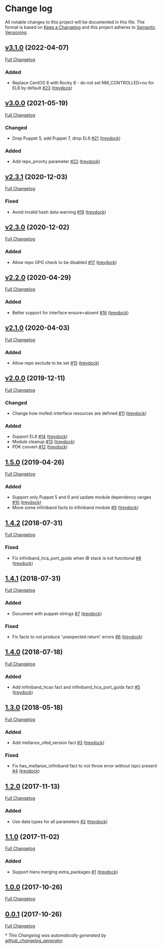 # Change log

All notable changes to this project will be documented in this file. The format is based on [Keep a Changelog](http://keepachangelog.com/en/1.0.0/) and this project adheres to [Semantic Versioning](http://semver.org).

## [v3.1.0](https://github.com/treydock/puppet-module-mofed/tree/v3.1.0) (2022-04-07)

[Full Changelog](https://github.com/treydock/puppet-module-mofed/compare/v3.0.0...v3.1.0)

### Added

- Replace CentOS 8 with Rocky 8 - do not set NM\_CONTROLLED=no for EL8 by default [\#23](https://github.com/treydock/puppet-module-mofed/pull/23) ([treydock](https://github.com/treydock))

## [v3.0.0](https://github.com/treydock/puppet-module-mofed/tree/v3.0.0) (2021-05-19)

[Full Changelog](https://github.com/treydock/puppet-module-mofed/compare/v2.3.1...v3.0.0)

### Changed

- Drop Puppet 5, add Puppet 7, drop EL6 [\#21](https://github.com/treydock/puppet-module-mofed/pull/21) ([treydock](https://github.com/treydock))

### Added

- Add repo\_priority parameter [\#22](https://github.com/treydock/puppet-module-mofed/pull/22) ([treydock](https://github.com/treydock))

## [v2.3.1](https://github.com/treydock/puppet-module-mofed/tree/v2.3.1) (2020-12-03)

[Full Changelog](https://github.com/treydock/puppet-module-mofed/compare/v2.3.0...v2.3.1)

### Fixed

- Avoid invalid hash data warning [\#19](https://github.com/treydock/puppet-module-mofed/pull/19) ([treydock](https://github.com/treydock))

## [v2.3.0](https://github.com/treydock/puppet-module-mofed/tree/v2.3.0) (2020-12-02)

[Full Changelog](https://github.com/treydock/puppet-module-mofed/compare/v2.2.0...v2.3.0)

### Added

- Allow repo GPG check to be disabled [\#17](https://github.com/treydock/puppet-module-mofed/pull/17) ([treydock](https://github.com/treydock))

## [v2.2.0](https://github.com/treydock/puppet-module-mofed/tree/v2.2.0) (2020-04-29)

[Full Changelog](https://github.com/treydock/puppet-module-mofed/compare/v2.1.0...v2.2.0)

### Added

- Better support for interface ensure=absent [\#16](https://github.com/treydock/puppet-module-mofed/pull/16) ([treydock](https://github.com/treydock))

## [v2.1.0](https://github.com/treydock/puppet-module-mofed/tree/v2.1.0) (2020-04-03)

[Full Changelog](https://github.com/treydock/puppet-module-mofed/compare/v2.0.0...v2.1.0)

### Added

- Allow repo exclude to be set [\#15](https://github.com/treydock/puppet-module-mofed/pull/15) ([treydock](https://github.com/treydock))

## [v2.0.0](https://github.com/treydock/puppet-module-mofed/tree/v2.0.0) (2019-12-11)

[Full Changelog](https://github.com/treydock/puppet-module-mofed/compare/1.5.0...v2.0.0)

### Changed

- Change how mofed::interface resources are defined [\#11](https://github.com/treydock/puppet-module-mofed/pull/11) ([treydock](https://github.com/treydock))

### Added

- Support EL8 [\#14](https://github.com/treydock/puppet-module-mofed/pull/14) ([treydock](https://github.com/treydock))
- Module cleanup [\#13](https://github.com/treydock/puppet-module-mofed/pull/13) ([treydock](https://github.com/treydock))
- PDK convert [\#12](https://github.com/treydock/puppet-module-mofed/pull/12) ([treydock](https://github.com/treydock))

## [1.5.0](https://github.com/treydock/puppet-module-mofed/tree/1.5.0) (2019-04-26)

[Full Changelog](https://github.com/treydock/puppet-module-mofed/compare/1.4.2...1.5.0)

### Added

- Support only Puppet 5 and 6 and update module dependency ranges [\#10](https://github.com/treydock/puppet-module-mofed/pull/10) ([treydock](https://github.com/treydock))
- Move some infiniband facts to infiniband module [\#9](https://github.com/treydock/puppet-module-mofed/pull/9) ([treydock](https://github.com/treydock))

## [1.4.2](https://github.com/treydock/puppet-module-mofed/tree/1.4.2) (2018-07-31)

[Full Changelog](https://github.com/treydock/puppet-module-mofed/compare/1.4.1...1.4.2)

### Fixed

- Fix infiniband\_hca\_port\_guids when IB stack is not functional [\#8](https://github.com/treydock/puppet-module-mofed/pull/8) ([treydock](https://github.com/treydock))

## [1.4.1](https://github.com/treydock/puppet-module-mofed/tree/1.4.1) (2018-07-31)

[Full Changelog](https://github.com/treydock/puppet-module-mofed/compare/1.4.0...1.4.1)

### Added

- Document with puppet-strings [\#7](https://github.com/treydock/puppet-module-mofed/pull/7) ([treydock](https://github.com/treydock))

### Fixed

- Fix facts to not produce 'unexpected return' errors [\#6](https://github.com/treydock/puppet-module-mofed/pull/6) ([treydock](https://github.com/treydock))

## [1.4.0](https://github.com/treydock/puppet-module-mofed/tree/1.4.0) (2018-07-18)

[Full Changelog](https://github.com/treydock/puppet-module-mofed/compare/1.3.0...1.4.0)

### Added

- Add infiniband\_hcas fact and infiniband\_hca\_port\_guids fact [\#5](https://github.com/treydock/puppet-module-mofed/pull/5) ([treydock](https://github.com/treydock))

## [1.3.0](https://github.com/treydock/puppet-module-mofed/tree/1.3.0) (2018-05-18)

[Full Changelog](https://github.com/treydock/puppet-module-mofed/compare/1.2.0...1.3.0)

### Added

- Add mellanox\_ofed\_version fact [\#3](https://github.com/treydock/puppet-module-mofed/pull/3) ([treydock](https://github.com/treydock))

### Fixed

- Fix has\_mellanox\_infiniband fact to not throw error without lspci present [\#4](https://github.com/treydock/puppet-module-mofed/pull/4) ([treydock](https://github.com/treydock))

## [1.2.0](https://github.com/treydock/puppet-module-mofed/tree/1.2.0) (2017-11-13)

[Full Changelog](https://github.com/treydock/puppet-module-mofed/compare/1.1.0...1.2.0)

### Added

- Use data types for all parameters [\#2](https://github.com/treydock/puppet-module-mofed/pull/2) ([treydock](https://github.com/treydock))

## [1.1.0](https://github.com/treydock/puppet-module-mofed/tree/1.1.0) (2017-11-02)

[Full Changelog](https://github.com/treydock/puppet-module-mofed/compare/1.0.0...1.1.0)

### Added

- Support hiera merging extra\_packages [\#1](https://github.com/treydock/puppet-module-mofed/pull/1) ([treydock](https://github.com/treydock))

## [1.0.0](https://github.com/treydock/puppet-module-mofed/tree/1.0.0) (2017-10-26)

[Full Changelog](https://github.com/treydock/puppet-module-mofed/compare/0.0.1...1.0.0)

## [0.0.1](https://github.com/treydock/puppet-module-mofed/tree/0.0.1) (2017-10-26)

[Full Changelog](https://github.com/treydock/puppet-module-mofed/compare/f8b3f5ad14953a85e148d18ec4491e09e63849af...0.0.1)



\* *This Changelog was automatically generated by [github_changelog_generator](https://github.com/github-changelog-generator/github-changelog-generator)*
